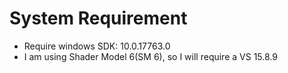 # System Requirement
* Require windows SDK: 10.0.17763.0
* I am using Shader Model 6(SM 6), so I will require a VS 15.8.9 